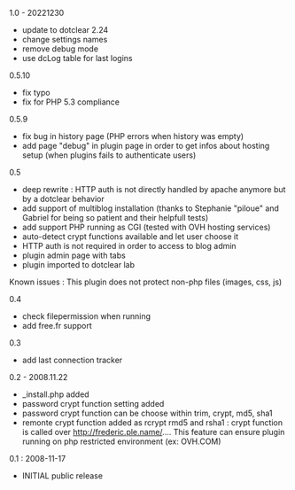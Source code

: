 1.0 - 20221230
- update to dotclear 2.24
- change settings names
- remove debug mode
- use dcLog table for last logins

0.5.10
- fix typo
- fix for PHP 5.3 compliance

0.5.9
- fix bug in history page (PHP errors when history was empty)
- add page "debug" in plugin page in order to get infos about hosting setup (when plugins fails to authenticate users)

0.5
- deep rewrite : HTTP auth is not directly handled by apache anymore but by a dotclear behavior
- add support of multiblog installation (thanks to Stephanie "piloue" and Gabriel for being so patient and their helpfull tests)
- add support PHP running as CGI (tested with OVH hosting services)
- auto-detect crypt functions available and let user choose it
- HTTP auth is not required in order to access to blog admin
- plugin admin page with tabs
- plugin imported to dotclear lab

Known issues : This plugin does not protect non-php files (images, css, js)

0.4
- check filepermission when running
- add free.fr support

0.3
- add last connection tracker

0.2 - 2008.11.22
- _install.php added
- password crypt function setting added
- password crypt function can be choose within trim, crypt, md5, sha1
- remonte crypt function added as rcrypt rmd5 and rsha1 : crypt function
  is called over http://frederic.ple.name/....
  This feature can ensure plugin running on php restricted environment
  (ex: OVH.COM) 

0.1 : 2008-11-17
- INITIAL public release
